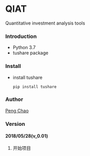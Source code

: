 QIAT
===
Quantitative investment analysis tools

### Introduction ###

* Python 3.7
* tushare package

### Install ###
* install tushare

    `pip install tushare`

### Author ###

[Peng Chao](!http://www.p-chao.com)

### Version ###

#### 2018/05/28(v_0.01) ####

1. 开始项目